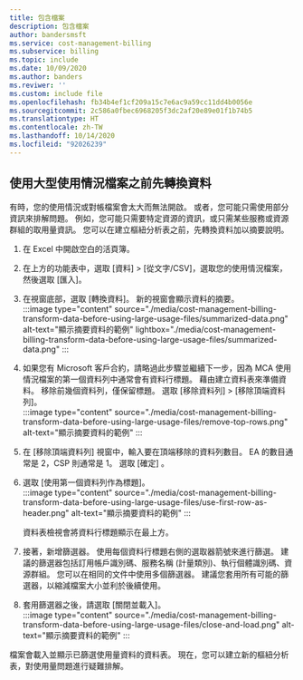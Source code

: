 ```yaml
---
title: 包含檔案
description: 包含檔案
author: bandersmsft
ms.service: cost-management-billing
ms.subservice: billing
ms.topic: include
ms.date: 10/09/2020
ms.author: banders
ms.reviwer: ''
ms.custom: include file
ms.openlocfilehash: fb34b4ef1cf209a15c7e6ac9a59cc11dd4b0056e
ms.sourcegitcommit: 2c586a0fbec6968205f3dc2af20e89e01f1b74b5
ms.translationtype: HT
ms.contentlocale: zh-TW
ms.lasthandoff: 10/14/2020
ms.locfileid: "92026239"
---
```

## <a name="transform-data-before-using-large-usage-files"></a>使用大型使用情況檔案之前先轉換資料

有時，您的使用情況或對帳檔案會太大而無法開啟。 或者，您可能只需使用部分資訊來排解問題。 例如，您可能只需要特定資源的資訊，或只需某些服務或資源群組的取用量資訊。 您可以在建立樞紐分析表之前，先轉換資料加以摘要說明。

1. 在 Excel 中開啟空白的活頁簿。
1. 在上方的功能表中，選取 [資料] > [從文字/CSV]，選取您的使用情況檔案，然後選取 [匯入]。
1. 在視窗底部，選取 [轉換資料]。 新的視窗會顯示資料的摘要。  
    :::image type="content" source="./media/cost-management-billing-transform-data-before-using-large-usage-files/summarized-data.png" alt-text="顯示摘要資料的範例" lightbox="./media/cost-management-billing-transform-data-before-using-large-usage-files/summarized-data.png" :::
1. 如果您有 Microsoft 客戶合約，請略過此步驟並繼續下一步，因為 MCA 使用情況檔案的第一個資料列中通常會有資料行標題。 藉由建立資料表來準備資料。 移除前幾個資料列，僅保留標題。 選取 [移除資料列] > [移除頂端資料列]。  
     :::image type="content" source="./media/cost-management-billing-transform-data-before-using-large-usage-files/remove-top-rows.png" alt-text="顯示摘要資料的範例" :::
1. 在 [移除頂端資料列] 視窗中，輸入要在頂端移除的資料列數目。 EA 的數目通常是 2，CSP 則通常是 1。 選取 [確定]  。
1. 選取 [使用第一個資料列作為標題]。  
    :::image type="content" source="./media/cost-management-billing-transform-data-before-using-large-usage-files/use-first-row-as-header.png" alt-text="顯示摘要資料的範例" :::
    
    資料表檢視會將資料行標題顯示在最上方。
1. 接著，新增篩選器。 使用每個資料行標題右側的選取器箭號來進行篩選。 建議的篩選器包括訂用帳戶識別碼、服務名稱 (計量類別)、執行個體識別碼、資源群組。 您可以在相同的文件中使用多個篩選器。 建議您套用所有可能的篩選器，以縮減檔案大小並利於後續使用。
1. 套用篩選器之後，請選取 [關閉並載入]。  
    :::image type="content" source="./media/cost-management-billing-transform-data-before-using-large-usage-files/close-and-load.png" alt-text="顯示摘要資料的範例" :::

檔案會載入並顯示已篩選使用量資料的資料表。 現在，您可以建立新的樞紐分析表，對使用量問題進行疑難排解。